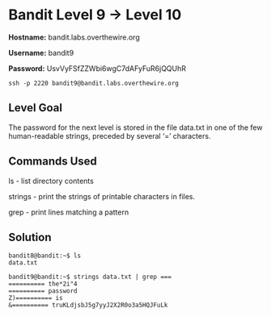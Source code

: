 # Bandit Level 9 → Level 10

**Hostname:** bandit.labs.overthewire.org

**Username:** bandit9

**Password:** UsvVyFSfZZWbi6wgC7dAFyFuR6jQQUhR

```
ssh -p 2220 bandit9@bandit.labs.overthewire.org
```

## Level Goal

The password for the next level is stored in the file data.txt in one of the few human-readable strings, preceded by several ‘=’ characters.

## Commands Used

ls - list directory contents

strings - print the strings of printable characters in files.

grep - print lines matching a pattern

## Solution

```
bandit8@bandit:~$ ls
data.txt
```
```
bandit9@bandit:~$ strings data.txt | grep ===
========== the*2i"4
========== password
Z)========== is
&========== truKLdjsbJ5g7yyJ2X2R0o3a5HQJFuLk
```
